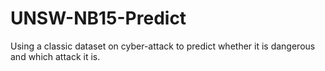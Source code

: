 # UNSW-NB15-Predict
Using a classic dataset on cyber-attack to predict whether it is dangerous and which attack it is.

